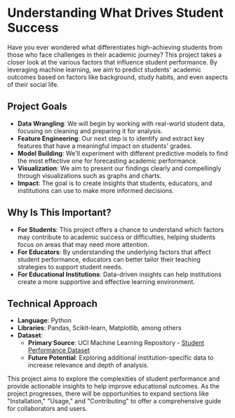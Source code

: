 # Understanding What Drives Student Success

Have you ever wondered what differentiates high-achieving students from those who face challenges in their academic journey? This project takes a closer look at the various factors that influence student performance. By leveraging machine learning, we aim to predict students' academic outcomes based on factors like background, study habits, and even aspects of their social life.

## Project Goals

- **Data Wrangling**: We will begin by working with real-world student data, focusing on cleaning and preparing it for analysis.
- **Feature Engineering**: Our next step is to identify and extract key features that have a meaningful impact on students' grades.
- **Model Building**: We'll experiment with different predictive models to find the most effective one for forecasting academic performance.
- **Visualization**: We aim to present our findings clearly and compellingly through visualizations such as graphs and charts.
- **Impact**: The goal is to create insights that students, educators, and institutions can use to make more informed decisions.

## Why Is This Important?

- **For Students**: This project offers a chance to understand which factors may contribute to academic success or difficulties, helping students focus on areas that may need more attention.
- **For Educators**: By understanding the underlying factors that affect student performance, educators can better tailor their teaching strategies to support student needs.
- **For Educational Institutions**: Data-driven insights can help institutions create a more supportive and effective learning environment.

## Technical Approach

- **Language**: Python
- **Libraries**: Pandas, Scikit-learn, Matplotlib, among others
- **Dataset**:
  - **Primary Source**: UCI Machine Learning Repository - [Student Performance Dataset](https://archive.ics.uci.edu/dataset/320/student+performance)
  - **Future Potential**: Exploring additional institution-specific data to increase relevance and depth of analysis.

This project aims to explore the complexities of student performance and provide actionable insights to help improve educational outcomes. As the project progresses, there will be opportunities to expand sections like "Installation," "Usage," and "Contributing" to offer a comprehensive guide for collaborators and users.
